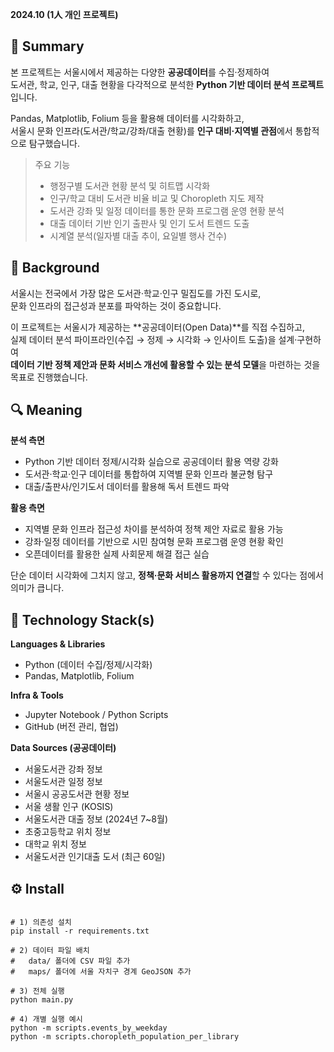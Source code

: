 **2024.10 (1人 개인 프로젝트)**

## **📌 Summary** 

본 프로젝트는 서울시에서 제공하는 다양한 **공공데이터**를 수집·정제하여  
도서관, 학교, 인구, 대출 현황을 다각적으로 분석한 **Python 기반 데이터 분석 프로젝트**입니다.  

Pandas, Matplotlib, Folium 등을 활용해 데이터를 시각화하고,  
서울시 문화 인프라(도서관/학교/강좌/대출 현황)를 **인구 대비·지역별 관점**에서 통합적으로 탐구했습니다.  

> 주요 기능  
> - 행정구별 도서관 현황 분석 및 히트맵 시각화  
> - 인구/학교 대비 도서관 비율 비교 및 Choropleth 지도 제작  
> - 도서관 강좌 및 일정 데이터를 통한 문화 프로그램 운영 현황 분석  
> - 대출 데이터 기반 인기 출판사 및 인기 도서 트렌드 도출  
> - 시계열 분석(일자별 대출 추이, 요일별 행사 건수)  

## **🤔 Background**

서울시는 전국에서 가장 많은 도서관·학교·인구 밀집도를 가진 도시로,  
문화 인프라의 접근성과 분포를 파악하는 것이 중요합니다.  

이 프로젝트는 서울시가 제공하는 **공공데이터(Open Data)**를 직접 수집하고,  
실제 데이터 분석 파이프라인(수집 → 정제 → 시각화 → 인사이트 도출)을 설계·구현하여  
**데이터 기반 정책 제안과 문화 서비스 개선에 활용할 수 있는 분석 모델**을 마련하는 것을 목표로 진행했습니다.  

## **🔍 Meaning**

**분석 측면**  
- Python 기반 데이터 정제/시각화 실습으로 공공데이터 활용 역량 강화  
- 도서관·학교·인구 데이터를 통합하여 지역별 문화 인프라 불균형 탐구  
- 대출/출판사/인기도서 데이터를 활용해 독서 트렌드 파악  

**활용 측면**  
- 지역별 문화 인프라 접근성 차이를 분석하여 정책 제안 자료로 활용 가능  
- 강좌·일정 데이터를 기반으로 시민 참여형 문화 프로그램 운영 현황 확인  
- 오픈데이터를 활용한 실제 사회문제 해결 접근 실습  

단순 데이터 시각화에 그치지 않고, **정책·문화 서비스 활용까지 연결**할 수 있다는 점에서 의미가 큽니다.  

## **🔨 Technology Stack(s)** 

**Languages & Libraries**  
- Python (데이터 수집/정제/시각화)  
- Pandas, Matplotlib, Folium  

**Infra & Tools**  
- Jupyter Notebook / Python Scripts  
- GitHub (버전 관리, 협업)  

**Data Sources (공공데이터)**  
- 서울도서관 강좌 정보  
- 서울도서관 일정 정보  
- 서울시 공공도서관 현황 정보  
- 서울 생활 인구 (KOSIS)  
- 서울도서관 대출 정보 (2024년 7~8월)  
- 초중고등학교 위치 정보  
- 대학교 위치 정보  
- 서울도서관 인기대출 도서 (최근 60일)  

## **⚙️ Install**

```

# 1) 의존성 설치
pip install -r requirements.txt

# 2) 데이터 파일 배치
#   data/ 폴더에 CSV 파일 추가
#   maps/ 폴더에 서울 자치구 경계 GeoJSON 추가

# 3) 전체 실행
python main.py

# 4) 개별 실행 예시
python -m scripts.events_by_weekday
python -m scripts.choropleth_population_per_library
```
